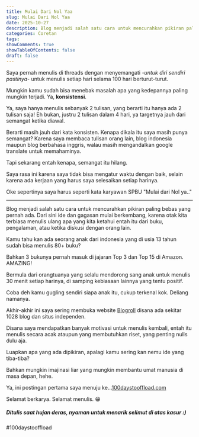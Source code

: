 ```yaml
---
title: Mulai Dari Nol Yaa
slug: Mulai Dari Nol Yaa
date: 2025-10-27
description: Blog menjadi salah satu cara untuk mencurahkan pikiran paling bebas yang pernah ada. Dari sini ide dan gagasan mulai berkembang
categories: Coretan
tags:
showComments: true
showTableOfContents: false
draft: false
---
```



Saya pernah menulis di threads dengan menyemangati -*untuk diri sendiri pastinya*- untuk menulis setiap hari selama 100 hari berturut-turut.

Mungkin kamu sudah bisa menebak masalah apa yang kedepannya paling mungkin terjadi. Ya, **konsistensi**.

Ya, saya hanya menulis sebanyak 2 tulisan, yang berarti itu hanya ada 2 tulisan saja! 
Eh bukan, justru 2 tulisan dalam 4 hari, ya targetnya jauh dari semangat ketika diawal.

Berarti masih jauh dari kata konsisten. Kenapa dikala itu saya masih punya semangat? Karena saya membaca tulisan orang lain, blog indonesia maupun blog berbahasa inggris, walau masih mengandalkan google translate untuk memahaminya.

Tapi sekarang entah kenapa, semangat itu hilang.

Saya rasa ini karena saya tidak bisa mengatur waktu dengan baik, selain karena ada kerjaan yang harus saya selesaikan setiap harinya.

Oke sepertinya saya harus seperti kata karyawan SPBU "Mulai dari Nol ya.." 
***
Blog menjadi salah satu cara untuk mencurahkan pikiran paling bebas yang pernah ada. Dari sini ide dan gagasan mulai berkembang, karena otak kita terbiasa menulis ulang apa yang kita ketahui entah itu dari buku, pengalaman, atau ketika diskusi dengan orang lain.

Kamu tahu kan ada seorang anak dari indonesia yang di usia 13 tahun sudah bisa menulis 80+ buku?

Bahkan 3 bukunya pernah masuk di jajaran Top 3 dan Top 15 di Amazon. AMAZING!

Bermula dari orangtuanya yang selalu mendorong sang anak untuk menulis 30 menit setiap harinya, di samping kebiasaan lainnya yang tentu positif.

Coba deh kamu gugling sendiri siapa anak itu, cukup terkenal kok. Deliang namanya.

Akhir-akhir ini saya sering membuka website [Blogroll](https://blogroll.org) disana ada sekitar 1028 blog dan situs independen.

Disana saya mendapatkan banyak motivasi untuk menulis kembali, entah itu menulis secara acak ataupun yang membutuhkan riset, yang penting nulis dulu aja.

Luapkan apa yang ada dipikiran, apalagi kamu sering kan nemu ide yang tiba-tiba?

Bahkan mungkin imajinasi liar yang mungkin membantu umat manusia di masa depan, hehe.

Ya, ini postingan pertama saya menuju ke...[100daystooffload.com](https://100daystooffload.com)

Selamat berkarya. Selamat menulis. 😁

##### *Ditulis saat hujan deras, nyaman untuk menarik selimut di atas kasur :)* 

#100daystooffload 